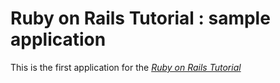 # Ruby on Rails Tutorial : sample application

This is the first application for the
[*Ruby on Rails Tutorial*](http://railstutorial.jp/)
